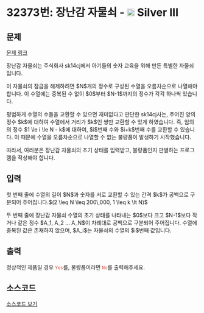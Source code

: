 # 32373번: 장난감 자물쇠 - <img src="https://static.solved.ac/tier_small/8.svg" style="height:20px" /> Silver III

<!-- performance -->

<!-- 문제 제출 후 깃허브에 푸시를 했을 때 제출한 코드의 성능이 입력될 공간입니다.-->

<!-- end -->

## 문제

[문제 링크](https://boj.kr/32373)


<p>장난감 자물쇠는 주식회사 sk14cj에서 아기들의 숫자 교육을 위해 만든 특별한 자물쇠입니다. </p>

<p>이 자물쇠의 잠금을 해제하려면 $N$개의 정수로 구성된 수열을 오름차순으로 나열해야 합니다. 이 수열에는 중복된 수 없이 $0$부터 $N-1$까지의 정수가 각각 하나씩 있습니다.</p>

<p>평범하게 수열의 수들을 교환할 수 있으면 재미없다고 판단한 sk14cj사는, 주어진 양의 정수 $k$에 대하여 수열에서 거리가 $k$인 쌍만 교환할 수 있게 하였습니다. 즉, 임의의 정수 $1 \le i \le N - k$에 대하여, $i$번째 수와 $i+k$번째 수를 교환할 수 있습니다. 이 때문에 수열을 오름차순으로 나열할 수 없는 불량품이 발생하기 시작했습니다.</p>

<p>따라서, 여러분은 장난감 자물쇠의 초기 상태를 입력받고, 불량품인지 판별하는 프로그램을 작성해야 합니다.</p>



## 입력


<p>첫 번째 줄에 수열의 길이 $N$과 숫자를 서로 교환할 수 있는 간격 $k$가 공백으로 구분되어 주어집니다.$(2 \leq N \leq 200\,000, 1 \leq k \lt N)$</p>

<p>두 번째 줄에 장난감 자물쇠 수열의 초기 상태를 나타내는 $0$보다 크고 $N-1$보다 작거나 같은 정수 $A_1, A_2 ... A_N$이 차례대로 공백으로 구분되어 주어집니다. 수열에 중복된 값은 존재하지 않으며, $A_i$는 자물쇠의 수열의 $i$번째 값입니다.</p>



## 출력


<p>정상적인 제품일 경우 <code><span style="color:#e74c3c;">Yes</span></code>를, 불량품이라면 <code><span style="color:#e74c3c;">No</span></code>를 출력해주세요.</p>



## 소스코드

[소스코드 보기](장난감%20자물쇠.cpp)